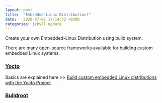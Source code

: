 ```yaml
---
layout: post
title:  "Embedded-Linux Distribution!"
date:   2020-07-01 17:14:32 +0200
categories: jekyll update
---
```

Create your own Embedded-Linux Distribution using build system. 

There are many open-source frameworks available for building custom embedded Linux systems. 

### [Yocto](https://www.yoctoproject.org/)

Basics are explained here >> [Build custom embedded Linux distributions with the Yocto Project](https://developer.ibm.com/technologies/linux/tutorials/l-yocto-linux/)


### [Buildroot](https://buildroot.org/)
